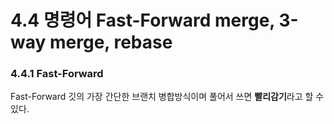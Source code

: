 # 4.4 명령어 Fast-Forward merge, 3-way merge, rebase

### 4.4.1 Fast-Forward
Fast-Forward 깃의 가장 간단한 브랜치 병합방식이며 풀어서 쓰면 **빨리감기**라고 할 수 있다. 
